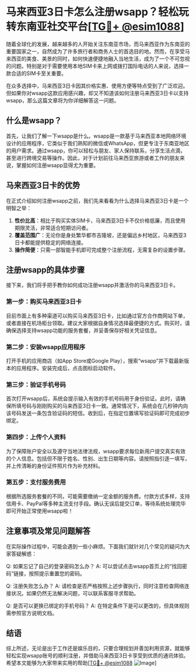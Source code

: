 # 马来西亚3日卡怎么注册wsapp？轻松玩转东南亚社交平台[[TG💪+ @esim1088](https://t.me/s/esim1088)]

随着全球化的发展，越来越多的人开始关注东南亚市场，而马来西亚作为东南亚的重要国家之一，自然成为了许多旅行者和商务人士的首选目的地。然而，在享受马来西亚的美食、美景的同时，如何快速便捷地融入当地生活，成为了一个不可忽视的问题。特别是对于需要使用本地SIM卡来上网或拨打国际电话的人来说，选择一款合适的SIM卡至关重要。

在众多选择中，马来西亚3日卡因其价格实惠、使用方便等特点受到了广泛欢迎。但如果你对wsapp这款应用感兴趣，却又不知道该如何注册马来西亚3日卡以支持wsapp，那么这篇文章将为你详细解答这一问题。

## 什么是wsapp？

首先，让我们了解一下wsapp是什么。wsapp是一款基于马来西亚本地网络环境设计的应用程序，它类似于我们熟知的微信或WhatsApp，但更专注于东南亚地区的用户需求。通过wsapp，你可以轻松与朋友、家人保持联系，分享生活点滴，甚至进行跨境交易等操作。因此，对于计划前往马来西亚旅游或者工作的朋友来说，掌握如何注册wsapp显得尤为重要。

## 马来西亚3日卡的优势

在正式介绍如何注册wsapp之前，我们先来看看为什么选择马来西亚3日卡是一个明智之举：

1. **性价比高**：相比于购买实体SIM卡，马来西亚3日卡不仅价格低廉，而且使用期限灵活，非常适合短期访问者。
2. **覆盖范围广**：无论你是身处繁华都市吉隆坡，还是偏远乡村地区，马来西亚3日卡都能提供稳定的网络连接。
3. **操作简便**：只需一部智能手机即可完成整个注册流程，无需复杂的设置步骤。

## 注册wsapp的具体步骤

接下来，我们将手把手教你如何成功注册wsapp并激活你的马来西亚3日卡。

### 第一步：购买马来西亚3日卡

目前市面上有多种渠道可以购买马来西亚3日卡，比如通过官方合作商网站下单，或者直接在机场柜台领取。建议大家根据自身情况选择最便捷的方式。购买时，请确保选择支持wsapp功能的服务套餐，并妥善保存好相关凭证信息。

### 第二步：安装wsapp应用程序

打开手机的应用商店（如App Store或Google Play），搜索“wsapp”并下载最新版本的应用程序。安装完成后，点击图标启动软件。

### 第三步：验证手机号码

首次打开wsapp后，系统会提示输入有效的手机号码用于身份验证。此时，请确保所填号码与刚刚购买的马来西亚3日卡一致。通常情况下，系统会在几秒钟内向该号码发送一条包含验证码的短信。收到后，在指定位置填写验证码即可完成初步绑定。

### 第四步：上传个人资料

为了保障账户安全以及遵守当地法律法规，wsapp要求每位新用户提交真实有效的个人信息。包括但不限于姓名、性别、出生日期等内容。请按照指引逐一填写，并上传清晰的身份证件照片作为补充材料。

### 第五步：支付服务费用

根据所选服务套餐的不同，可能需要缴纳一定金额的服务费。付款方式多样，支持信用卡、PayPal等多种主流支付手段。确认无误后提交订单，等待系统处理完毕即可开始正常使用wsapp啦！

## 注意事项及常见问题解答

在实际操作过程中，可能会遇到一些小麻烦。下面我们就针对几个常见的疑问为大家答疑解惑：

Q: 如果忘记了自己的登录密码怎么办？
A: 可以尝试点击wsapp首页上的“找回密码”链接，按照提示重置您的密码。

Q: 注册失败怎么办？
A: 请检查是否严格按照上述步骤执行，同时注意检查网络连接状况。如果仍然无法解决问题，可以联系客服寻求帮助。

Q: 是否可以更换已绑定的手机号码？
A: 在特定条件下是可以更改的，但具体规则需参照官方说明文档。

## 结语

综上所述，无论是出于工作还是娱乐目的，只要合理规划并善加利用资源，就能够轻松实现wsapp账号的顺利注册，并借助马来西亚3日卡享受到优质的通讯体验。希望本文能够为大家带来实用的帮助[[TG💪+ @esim1088](https://t.me/s/esim1088) ![Image](https://i.postimg.cc/4NQfJmqS/Snipaste-2025-05-13-00-14-12.png)]